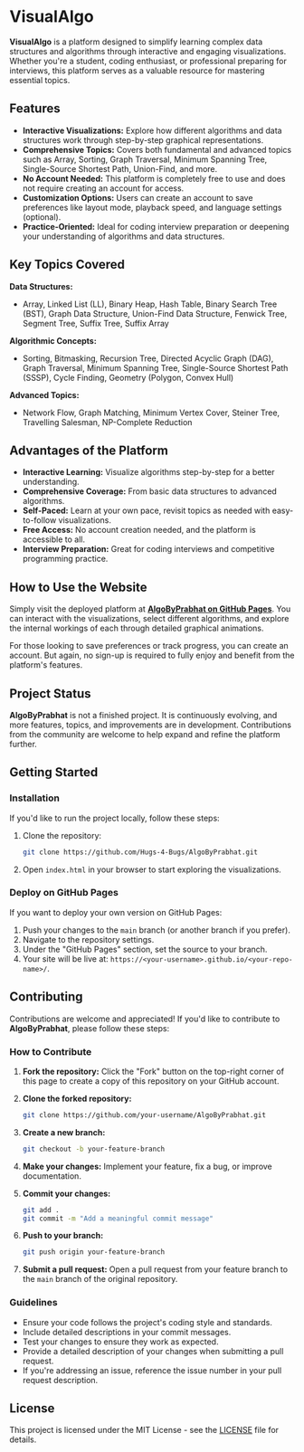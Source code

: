 
# VisualAlgo

**VisualAlgo** is a platform designed to simplify learning complex data structures and algorithms through interactive and engaging visualizations. Whether you're a student, coding enthusiast, or professional preparing for interviews, this platform serves as a valuable resource for mastering essential topics.

## Features

- **Interactive Visualizations:** Explore how different algorithms and data structures work through step-by-step graphical representations.
- **Comprehensive Topics:** Covers both fundamental and advanced topics such as Array, Sorting, Graph Traversal, Minimum Spanning Tree, Single-Source Shortest Path, Union-Find, and more.
- **No Account Needed:** This platform is completely free to use and does not require creating an account for access.
- **Customization Options:** Users can create an account to save preferences like layout mode, playback speed, and language settings (optional).
- **Practice-Oriented:** Ideal for coding interview preparation or deepening your understanding of algorithms and data structures.

## Key Topics Covered

**Data Structures:**
- Array, Linked List (LL), Binary Heap, Hash Table, Binary Search Tree (BST), Graph Data Structure, Union-Find Data Structure, Fenwick Tree, Segment Tree, Suffix Tree, Suffix Array

**Algorithmic Concepts:**
- Sorting, Bitmasking, Recursion Tree, Directed Acyclic Graph (DAG), Graph Traversal, Minimum Spanning Tree, Single-Source Shortest Path (SSSP), Cycle Finding, Geometry (Polygon, Convex Hull)

**Advanced Topics:**
- Network Flow, Graph Matching, Minimum Vertex Cover, Steiner Tree, Travelling Salesman, NP-Complete Reduction

## Advantages of the Platform

- **Interactive Learning:** Visualize algorithms step-by-step for a better understanding.
- **Comprehensive Coverage:** From basic data structures to advanced algorithms.
- **Self-Paced:** Learn at your own pace, revisit topics as needed with easy-to-follow visualizations.
- **Free Access:** No account creation needed, and the platform is accessible to all.
- **Interview Preparation:** Great for coding interviews and competitive programming practice.

## How to Use the Website

Simply visit the deployed platform at **[AlgoByPrabhat on GitHub Pages](https://hugs-4-bugs.github.io/AlgoByPrabhat/)**. You can interact with the visualizations, select different algorithms, and explore the internal workings of each through detailed graphical animations.

For those looking to save preferences or track progress, you can create an account. But again, no sign-up is required to fully enjoy and benefit from the platform's features.

## Project Status

**AlgoByPrabhat** is not a finished project. It is continuously evolving, and more features, topics, and improvements are in development. Contributions from the community are welcome to help expand and refine the platform further.

## Getting Started

### Installation

If you'd like to run the project locally, follow these steps:

1. Clone the repository:
    ```bash
    git clone https://github.com/Hugs-4-Bugs/AlgoByPrabhat.git
    ```
2. Open `index.html` in your browser to start exploring the visualizations.

### Deploy on GitHub Pages

If you want to deploy your own version on GitHub Pages:

1. Push your changes to the `main` branch (or another branch if you prefer).
2. Navigate to the repository settings.
3. Under the "GitHub Pages" section, set the source to your branch.
4. Your site will be live at: `https://<your-username>.github.io/<your-repo-name>/`.

## Contributing

Contributions are welcome and appreciated! If you'd like to contribute to **AlgoByPrabhat**, please follow these steps:

### How to Contribute

1. **Fork the repository:**
    Click the "Fork" button on the top-right corner of this page to create a copy of this repository on your GitHub account.

2. **Clone the forked repository:**
    ```bash
    git clone https://github.com/your-username/AlgoByPrabhat.git
    ```
   
3. **Create a new branch:**
    ```bash
    git checkout -b your-feature-branch
    ```
   
4. **Make your changes:** 
    Implement your feature, fix a bug, or improve documentation.

5. **Commit your changes:**
    ```bash
    git add .
    git commit -m "Add a meaningful commit message"
    ```
   
6. **Push to your branch:**
    ```bash
    git push origin your-feature-branch
    ```

7. **Submit a pull request:**
    Open a pull request from your feature branch to the `main` branch of the original repository.

### Guidelines

- Ensure your code follows the project's coding style and standards.
- Include detailed descriptions in your commit messages.
- Test your changes to ensure they work as expected.
- Provide a detailed description of your changes when submitting a pull request.
- If you're addressing an issue, reference the issue number in your pull request description.

## License

This project is licensed under the MIT License - see the [LICENSE](LICENSE) file for details.
